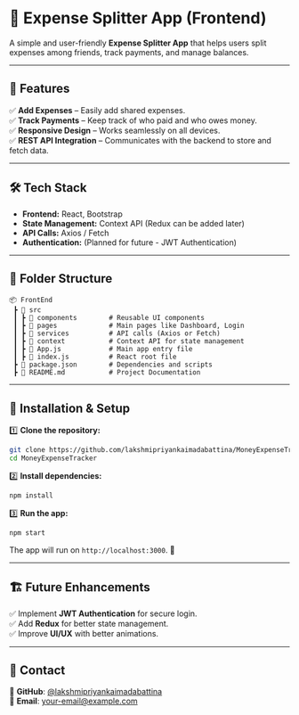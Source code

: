 # 🤑 Expense Splitter App (Frontend)
A simple and user-friendly **Expense Splitter App** that helps users split expenses among friends, track payments, and manage balances.


---

## 🚀 Features
✅ **Add Expenses** – Easily add shared expenses.  
✅ **Track Payments** – Keep track of who paid and who owes money.  
✅ **Responsive Design** – Works seamlessly on all devices.  
✅ **REST API Integration** – Communicates with the backend to store and fetch data.  

---

## 🛠️ Tech Stack
- **Frontend:** React, Bootstrap  
- **State Management:** Context API (Redux can be added later)  
- **API Calls:** Axios / Fetch  
- **Authentication:** (Planned for future - JWT Authentication)  

---

## 📂 Folder Structure
```
📦 FrontEnd  
 ┣ 📂 src  
 ┃ ┣ 📂 components        # Reusable UI components  
 ┃ ┣ 📂 pages             # Main pages like Dashboard, Login  
 ┃ ┣ 📂 services          # API calls (Axios or Fetch)  
 ┃ ┣ 📂 context           # Context API for state management  
 ┃ ┣ 📜 App.js            # Main app entry file  
 ┃ ┣ 📜 index.js          # React root file  
 ┣ 📜 package.json        # Dependencies and scripts  
 ┣ 📜 README.md           # Project Documentation  
```

---

## 🚀 Installation & Setup
1️⃣ **Clone the repository:**  
```sh
git clone https://github.com/lakshmipriyankaimadabattina/MoneyExpenseTracker.git
cd MoneyExpenseTracker
```
2️⃣ **Install dependencies:**  
```sh
npm install
```
3️⃣ **Run the app:**  
```sh
npm start
```
The app will run on `http://localhost:3000`. 🎉  

---

## 🏗️ Future Enhancements
✅ Implement **JWT Authentication** for secure login.  
✅ Add **Redux** for better state management.  
✅ Improve **UI/UX** with better animations.  

---

## 📧 Contact
🔗 **GitHub**: [@lakshmipriyankaimadabattina](https://github.com/lakshmipriyankaimadabattina)  
📩 **Email**: your-email@example.com  

